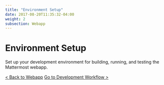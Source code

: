 ```yaml
---
title: "Environment Setup"
date: 2017-08-20T11:35:32-04:00
weight: 2
subsection: Webapp
---
```


<div class="section" id="installing-developer-components-on-mac-os-x">
<span id="dev-setup"></span><h1>Environment Setup</h1>
<p>Set up your development environment for building, running, and testing the Mattermost webapp.</p>

<div style="margin-top: 15px;">
<span class="pull-left"><a href="/contribute/webapp/">< Back to Webapp</a></span>
<span class="pull-right"><a href="/contribute/webapp/developer-workflow/">Go to Development Workflow ></a></span>
</div>
<br/>
